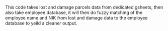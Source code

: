 This code takes lost and damage parcels data from dedicated gsheets, then also take employee database, it will then do fuzzy matching of the employee name and NIK from lost and damage data to the employee database to yeild a cleaner output.
